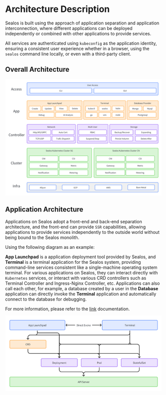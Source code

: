 # Architecture Description

Sealos is built using the approach of application separation and application interconnection, where different applications can be deployed independently or combined with other applications to provide services.

All services are authenticated using `kubeconfig` as the application identity, ensuring a consistent user experience whether in a browser, using the `sealos` command line locally, or even with a third-party client.

## Overall Architecture

<picture>
  <source media="(prefers-color-scheme: dark)" srcset="./images/architecture_dark.png">
  <source media="(prefers-color-scheme: light)" srcset="./images/architecture_light.png">
  <img src="./images/architecture_light.png">
</picture>

## Application Architecture

Applications on Sealos adopt a front-end and back-end separation architecture, and the front-end can provide `SSR` capabilities, allowing applications to provide services independently to the outside world without being bound to the Sealos monolith.

Using the following diagram as an example: 

**App Launchpad** is a application deployment tool provided by Sealos, and **Terminal** is a terminal application for the Sealos system, providing command-line services consistent like a single-machine operating system terminal.
For various applications on Sealos, they can interact directly with `Kubernetes` services, or interact with various CRD controllers such as Terminal Controller and Ingress-Nginx Controller, etc.
Applications can also call each other, for example, a database created by a user in the **Database** application can directly invoke the **Terminal** application and automatically connect to the database for debugging.

For more information, please refer to the [link](../../platform-components) documentation.

<picture>
  <source media="(prefers-color-scheme: dark)" srcset="./images/application_dark.png">
  <source media="(prefers-color-scheme: light)" srcset="./images/application_light.png">
  <img src="./images/application_light.png">
</picture>